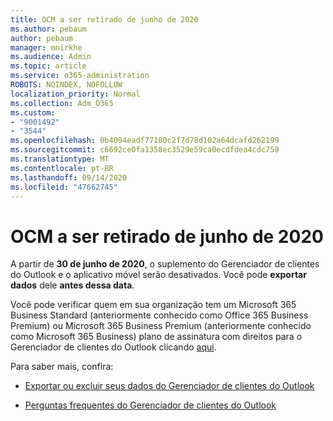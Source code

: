 ```yaml
---
title: OCM a ser retirado de junho de 2020
ms.author: pebaum
author: pebaum
manager: mnirkhe
ms.audience: Admin
ms.topic: article
ms.service: o365-administration
ROBOTS: NOINDEX, NOFOLLOW
localization_priority: Normal
ms.collection: Adm_O365
ms.custom:
- "9001492"
- "3544"
ms.openlocfilehash: 0b4094eadf77180c2f7d78d102a64dcafd262199
ms.sourcegitcommit: c6692ce0fa1358ec3529e59ca0ecdfdea4cdc759
ms.translationtype: MT
ms.contentlocale: pt-BR
ms.lasthandoff: 09/14/2020
ms.locfileid: "47662745"
---
```

# <a name="ocm-to-be-retired-june-2020"></a>OCM a ser retirado de junho de 2020


A partir de **30 de junho de 2020**, o suplemento do Gerenciador de clientes do Outlook e o aplicativo móvel serão desativados. Você pode  **exportar dados**  dele  **antes dessa data**.  

Você pode verificar quem em sua organização tem um Microsoft 365 Business Standard (anteriormente conhecido como Office 365 Business Premium) ou Microsoft 365 Business Premium (anteriormente conhecido como Microsoft 365 Business) plano de assinatura com direitos para o Gerenciador de clientes do Outlook clicando [aqui](https://admin.microsoft.com/AdminPortal/Home?ref=/users).

Para saber mais, confira:

- [Exportar ou excluir seus dados do Gerenciador de clientes do Outlook](https://support.office.com/article/1a421cb4-e8de-4b44-bfb8-710b92820439)

- [Perguntas frequentes do Gerenciador de clientes do Outlook](https://support.office.com/article/88e127ca-43a1-4c9d-8d52-6ad3a80f9c32)
